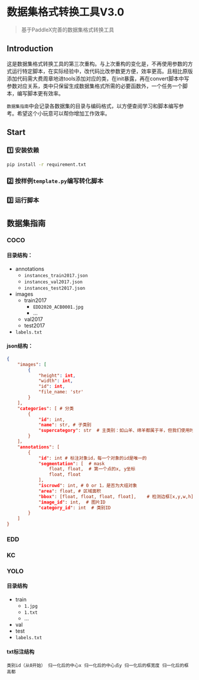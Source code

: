 # 数据集格式转换工具V3.0

> 基于PaddleX完善的数据集格式转换工具

## Introduction

这是数据集格式转换工具的第三次重构。与上次重构的变化是，不再使用参数的方式运行特定脚本，在实际经验中，改代码比改参数更方便，效率更高。且相比原版添加代码需大费周章地进tools添加对应的类，在init暴露，再在convert脚本中写参数对应关系，类中只保留生成数据集格式所需的必要函数外，一个任务一个脚本，编写脚本更有效率。

`数据集指南`中会记录各数据集的目录与编码格式，以方便查阅学习和脚本编写参考。希望这个小玩意可以帮你增加工作效率。


## Start

### 1️⃣ 安装依赖

```bash
pip install -r requirement.txt
```

### 2️⃣ 按样例`template.py`编写转化脚本

### 3️⃣ 运行脚本

## 数据集指南

### COCO

#### 目录结构：

- annotations
  - `instances_train2017.json`
  - `instances_val2017.json`
  - `instances_test2017.json`
- images
  - train2017
    - `EDD2020_ACB0001.jpg`
    - ...
  - val2017
  - test2017
- `labels.txt`

#### json结构：

```json
{
    "images": [
        {
            "height": int,
            "width": int,
            "id": int,
            "file_name: 'str'
        }
    ],
    "categories": [ # 分类
        {
            "id": int,
            "name": str, # 子类别
            "supercategory": str  # 主类别：如山羊、绵羊都属于羊，但我们使用时倾向于将此处设置为component
        }
    ]，
    "annotations": [
        {
            "id": int # 标注对象id，每一个对象的id是唯一的
            "segmentation": [  # mask
                float, float,  # 第一个点的x, y坐标
                float, float
            ],
            "iscrowd": int, # 0 or 1，是否为大组对象
            "area": float, # 区域面积
            "bbox": [float, float, float, float],    # 检测边框[x,y,w,h]
            "image_id": int,  # 图片ID
            "category_id": int  # 类别ID
        }
    ]
}
```

### EDD


### KC


### YOLO

#### 目录结构

- train
  - `1.jpg`
  - `1.txt`
  - ...
- val
- test
- `labels.txt`

#### txt标注结构

```
类别id（从0开始） 归一化后的中心x 归一化后的中心点y 归一化后的框宽度 归一化后的框高都
```

